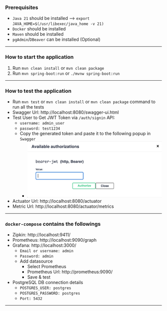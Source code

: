 ### Prerequisites

* `Java 21` should be installed --> `export JAVA_HOME=$(/usr/libexec/java_home -v 21)`
* `Docker` should be installed
* `Maven` should be installed
* `pgAdmin`/`DBeaver` can be installed (Optional)

-----

### How to start the application

1. Run `mvn clean install` or `mvn clean package`
2. Run `mvn spring-boot:run` or `./mvnw spring-boot:run`

-----

### How to test the application

* Run `mvn test` or `mvn clean install` or `mvn clean package` command to run all the tests
* Swagger Url: http://localhost:8080/swagger-ui.html
* Test User to Get JWT Token via `/auth/signin` API:
    * `username: admin_user`
    * `password: test1234`
    * Copy the generated token and paste it to the following popup in `Swagger`
        * ![img.png](img.png)
* Actuator Url: http://localhost:8080/actuator
* Metric Url: http://localhost:8080/actuator/metrics

-----

### `docker-compose` contains the followings

* Zipkin: http://localhost:9411/
* Prometheus: http://localhost:9090/graph
* Grafana: http://localhost:3000/
    * `Email or username: admin`
    * `Password: admin`
    * Add datasource
        * Select Prometheus
        * Prometheus Url: http://prometheus:9090/
        * Save & test
* PostgreSQL DB connection details
    * `POSTGRES_USER: postgres`
    * `POSTGRES_PASSWORD: postgres`
    * `Port: 5432`

-----
